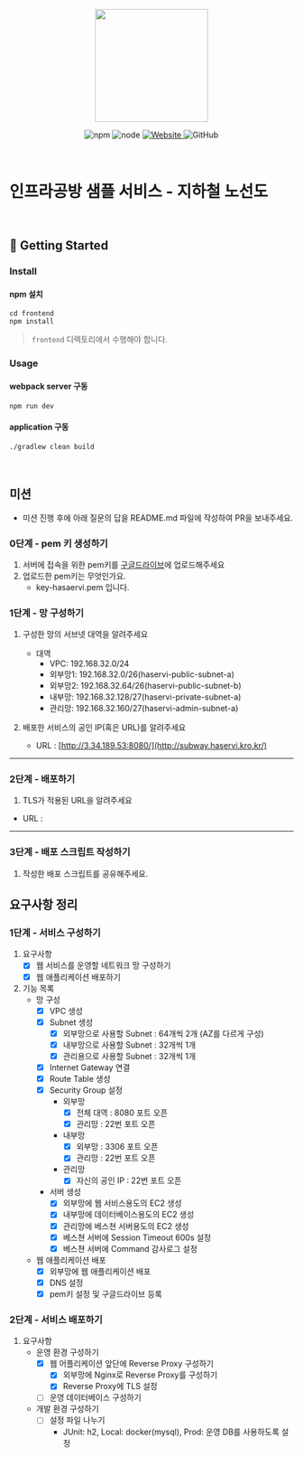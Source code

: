 <p align="center">
    <img width="200px;" src="https://raw.githubusercontent.com/woowacourse/atdd-subway-admin-frontend/master/images/main_logo.png"/>
</p>
<p align="center">
  <img alt="npm" src="https://img.shields.io/badge/npm-%3E%3D%205.5.0-blue">
  <img alt="node" src="https://img.shields.io/badge/node-%3E%3D%209.3.0-blue">
  <a href="https://edu.nextstep.camp/c/R89PYi5H" alt="nextstep atdd">
    <img alt="Website" src="https://img.shields.io/website?url=https%3A%2F%2Fedu.nextstep.camp%2Fc%2FR89PYi5H">
  </a>
  <img alt="GitHub" src="https://img.shields.io/github/license/next-step/atdd-subway-service">
</p>

<br>

# 인프라공방 샘플 서비스 - 지하철 노선도

<br>

## 🚀 Getting Started

### Install

#### npm 설치

```
cd frontend
npm install
```

> `frontend` 디렉토리에서 수행해야 합니다.

### Usage

#### webpack server 구동

```
npm run dev
```

#### application 구동

```
./gradlew clean build
```

<br>

## 미션

* 미션 진행 후에 아래 질문의 답을 README.md 파일에 작성하여 PR을 보내주세요.

### 0단계 - pem 키 생성하기

1. 서버에 접속을 위한 pem키를 [구글드라이브](https://drive.google.com/drive/folders/1dZiCUwNeH1LMglp8dyTqqsL1b2yBnzd1?usp=sharing)에
   업로드해주세요
2. 업로드한 pem키는 무엇인가요.
    - key-hasaervi.pem 입니다.

### 1단계 - 망 구성하기

1. 구성한 망의 서브넷 대역을 알려주세요
    - 대역
        - VPC: 192.168.32.0/24
        - 외부망1: 192.168.32.0/26(haservi-public-subnet-a)
        - 외부망2: 192.168.32.64/26(haservi-public-subnet-b)
        - 내부망: 192.168.32.128/27(haservi-private-subnet-a)
        - 관리망: 192.168.32.160/27(haservi-admin-subnet-a)

2. 배포한 서비스의 공인 IP(혹은 URL)를 알려주세요
    - URL : [http://3.34.189.53:8080/](http://subway.haservi.kro.kr/)

---

### 2단계 - 배포하기

1. TLS가 적용된 URL을 알려주세요

- URL :

---

### 3단계 - 배포 스크립트 작성하기

1. 작성한 배포 스크립트를 공유해주세요.

## 요구사항 정리

### 1단계 - 서비스 구성하기

1. 요구사항
    - [x] 웹 서비스를 운영할 네트워크 망 구성하기
    - [x] 웹 애플리케이션 배포하기
2. 기능 목록
    - 망 구성
        - [x] VPC 생성
        - [x] Subnet 생성
            - [x] 외부망으로 사용할 Subnet : 64개씩 2개 (AZ를 다르게 구성)
            - [x] 내부망으로 사용할 Subnet : 32개씩 1개
            - [x] 관리용으로 사용할 Subnet : 32개씩 1개
        - [x] Internet Gateway 연결
        - [x] Route Table 생성
        - [x] Security Group 설정
            - 외부망
                - [x] 전체 대역 : 8080 포트 오픈
                - [x] 관리망 : 22번 포트 오픈
            - 내부망
                - [x] 외부망 : 3306 포트 오픈
                - [x] 관리망 : 22번 포트 오픈
            - 관리망
                - [x] 자신의 공인 IP : 22번 포트 오픈
        - 서버 생성
            -[x] 외부망에 웹 서비스용도의 EC2 생성
            -[x] 내부망에 데이터베이스용도의 EC2 생성
            -[x] 관리망에 베스쳔 서버용도의 EC2 생성
            -[x] 베스쳔 서버에 Session Timeout 600s 설정
            -[x] 베스쳔 서버에 Command 감사로그 설정
    - 웹 애플리케이션 배포
        - [x] 외부망에 웹 애플리케이션 배포
        - [x] DNS 설정
        - [x] pem키 설정 및 구글드라이브 등록

### 2단계 - 서비스 배포하기

1. 요구사항
    - 운영 환경 구성하기
        - [x] 웹 어플리케이션 앞단에 Reverse Proxy 구성하기
            - [x] 외부망에 Nginx로 Reverse Proxy를 구성하기
            - [x] Reverse Proxy에 TLS 설정
        - [ ] 운영 데이터베이스 구성하기
    - 개발 환경 구성하기
        - [ ] 설정 파일 나누기
            - JUnit: h2, Local: docker(mysql), Prod: 운영 DB를 사용하도록 설정

